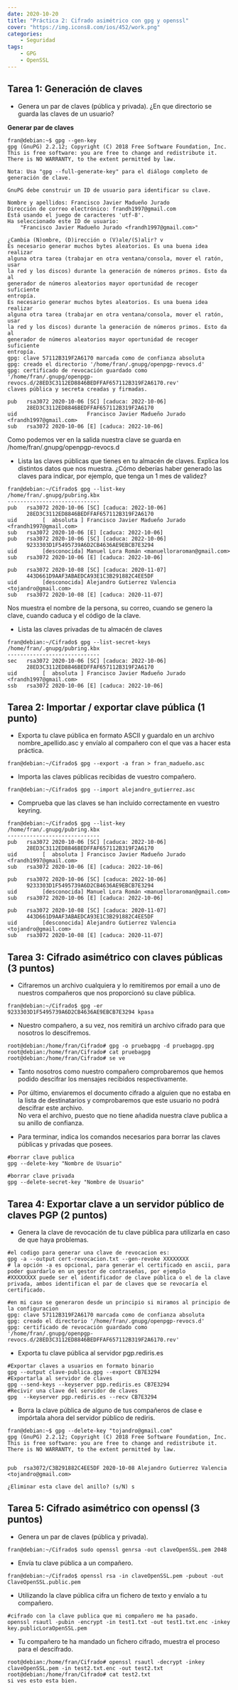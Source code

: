 ```yaml
---
date: 2020-10-20
title: "Práctica 2: Cifrado asimétrico con gpg y openssl"
cover: "https://img.icons8.com/ios/452/work.png"
categories: 
    - Seguridad
tags:
    - GPG
    - OpenSSL
---
```


## Tarea 1: Generación de claves

* Genera un par de claves (pública y privada). ¿En que directorio se guarda las claves de un usuario?

**Generar par de claves**
```shell
fran@debian:~$ gpg --gen-key
gpg (GnuPG) 2.2.12; Copyright (C) 2018 Free Software Foundation, Inc.
This is free software: you are free to change and redistribute it.
There is NO WARRANTY, to the extent permitted by law.

Nota: Usa "gpg --full-generate-key" para el diálogo completo de generación de clave.

GnuPG debe construir un ID de usuario para identificar su clave.

Nombre y apellidos: Francisco Javier Madueño Jurado
Dirección de correo electrónico: frandh1997@gmail.com
Está usando el juego de caracteres 'utf-8'.
Ha seleccionado este ID de usuario:
    "Francisco Javier Madueño Jurado <frandh1997@gmail.com>"

¿Cambia (N)ombre, (D)irección o (V)ale/(S)alir? v
Es necesario generar muchos bytes aleatorios. Es una buena idea realizar
alguna otra tarea (trabajar en otra ventana/consola, mover el ratón, usar
la red y los discos) durante la generación de números primos. Esto da al
generador de números aleatorios mayor oportunidad de recoger suficiente
entropía.
Es necesario generar muchos bytes aleatorios. Es una buena idea realizar
alguna otra tarea (trabajar en otra ventana/consola, mover el ratón, usar
la red y los discos) durante la generación de números primos. Esto da al
generador de números aleatorios mayor oportunidad de recoger suficiente
entropía.
gpg: clave 57112B319F2A6170 marcada como de confianza absoluta
gpg: creado el directorio '/home/fran/.gnupg/openpgp-revocs.d'
gpg: certificado de revocación guardado como '/home/fran/.gnupg/openpgp-revocs.d/28ED3C3112ED8846BEDFFAF657112B319F2A6170.rev'
claves pública y secreta creadas y firmadas.

pub   rsa3072 2020-10-06 [SC] [caduca: 2022-10-06]
      28ED3C3112ED8846BEDFFAF657112B319F2A6170
uid                      Francisco Javier Madueño Jurado <frandh1997@gmail.com>
sub   rsa3072 2020-10-06 [E] [caduca: 2022-10-06]
```
Como podemos ver en la salida nuestra clave se guarda en /home/fran/.gnupg/openpgp-revocs.d

* Lista las claves públicas que tienes en tu almacén de claves. Explica los distintos datos que nos muestra. ¿Cómo deberías haber generado las claves para indicar, por ejemplo, que tenga un 1 mes de validez?
```shell
fran@debian:~/Cifrado$ gpg --list-key
/home/fran/.gnupg/pubring.kbx
-----------------------------
pub   rsa3072 2020-10-06 [SC] [caduca: 2022-10-06]
      28ED3C3112ED8846BEDFFAF657112B319F2A6170
uid        [  absoluta ] Francisco Javier Madueño Jurado <frandh1997@gmail.com>
sub   rsa3072 2020-10-06 [E] [caduca: 2022-10-06]
pub   rsa3072 2020-10-06 [SC] [caduca: 2022-10-06]
      9233303D1F5495739A6D2CB4636AE9EBCB7E3294
uid        [desconocida] Manuel Lora Román <manuelloraroman@gmail.com>
sub   rsa3072 2020-10-06 [E] [caduca: 2022-10-06]

pub   rsa3072 2020-10-08 [SC] [caduca: 2020-11-07]
      443D661D9AAF3ABAEDCA93E1C3B291882C4EE5DF
uid        [desconocida] Alejandro Gutierrez Valencia <tojandro@gmail.com>
sub   rsa3072 2020-10-08 [E] [caduca: 2020-11-07]
```
Nos muestra el nombre de la persona, su correo, cuando se genero la clave, cuando caduca y el código de la clave.  

* Lista las claves privadas de tu almacén de claves
```shell
fran@debian:~/Cifrado$ gpg --list-secret-keys
/home/fran/.gnupg/pubring.kbx
-----------------------------
sec   rsa3072 2020-10-06 [SC] [caduca: 2022-10-06]
      28ED3C3112ED8846BEDFFAF657112B319F2A6170
uid        [  absoluta ] Francisco Javier Madueño Jurado <frandh1997@gmail.com>
ssb   rsa3072 2020-10-06 [E] [caduca: 2022-10-06]
```

## Tarea 2: Importar / exportar clave pública (1 punto)

* Exporta tu clave pública en formato ASCII y guardalo en un archivo nombre_apellido.asc y envíalo al compañero con el que vas a hacer esta práctica.
```shell
fran@debian:~/Cifrado$ gpg --export -a fran > fran_madueño.asc
```

* Importa las claves públicas recibidas de vuestro compañero.
```shell
fran@debian:~/Cifrado$ gpg --import alejandro_gutierrez.asc 
```

* Comprueba que las claves se han incluido correctamente en vuestro keyring.
```shell
fran@debian:~/Cifrado$ gpg --list-key
/home/fran/.gnupg/pubring.kbx
-----------------------------
pub   rsa3072 2020-10-06 [SC] [caduca: 2022-10-06]
      28ED3C3112ED8846BEDFFAF657112B319F2A6170
uid        [  absoluta ] Francisco Javier Madueño Jurado <frandh1997@gmail.com>
sub   rsa3072 2020-10-06 [E] [caduca: 2022-10-06]

pub   rsa3072 2020-10-06 [SC] [caduca: 2022-10-06]
      9233303D1F5495739A6D2CB4636AE9EBCB7E3294
uid        [desconocida] Manuel Lora Román <manuelloraroman@gmail.com>
sub   rsa3072 2020-10-06 [E] [caduca: 2022-10-06]

pub   rsa3072 2020-10-08 [SC] [caduca: 2020-11-07]
      443D661D9AAF3ABAEDCA93E1C3B291882C4EE5DF
uid        [desconocida] Alejandro Gutierrez Valencia <tojandro@gmail.com>
sub   rsa3072 2020-10-08 [E] [caduca: 2020-11-07]
```

## Tarea 3: Cifrado asimétrico con claves públicas (3 puntos)

* Cifraremos un archivo cualquiera y lo remitiremos por email a uno de nuestros compañeros que nos proporcionó su clave pública.
```shell
fran@debian:~/Cifrado$ gpg -er 9233303D1F5495739A6D2CB4636AE9EBCB7E3294 kpasa 
```

* Nuestro compañero, a su vez, nos remitirá un archivo cifrado para que nosotros lo descifremos.
```shell
root@debian:/home/fran/Cifrado# gpg -o pruebagpg -d pruebagpg.gpg
root@debian:/home/fran/Cifrado# cat pruebagpg
root@debian:/home/fran/Cifrado# se ve
```
* Tanto nosotros como nuestro compañero comprobaremos que hemos podido descifrar los mensajes recibidos respectivamente.


* Por último, enviaremos el documento cifrado a alguien que no estaba en la lista de destinatarios y comprobaremos que este usuario no podrá descifrar este archivo.  
No vera el archivo, puesto que no tiene añadida nuestra clave publica a su anillo de confianza.

* Para terminar, indica los comandos necesarios para borrar las claves públicas y privadas que posees.
```shell
#borrar clave publica
gpg --delete-key "Nombre de Usuario"

#borrar clave privada
gpg --delete-secret-key "Nombre de Usuario"
```

## Tarea 4: Exportar clave a un servidor público de claves PGP (2 puntos)

* Genera la clave de revocación de tu clave pública para utilizarla en caso de que haya problemas.
```shell
#el codigo para generar una clave de revocacion es:
gpg -a --output cert-revocacion.txt --gen-revoke XXXXXXXX
# la opción -a es opcional, para generar el certificado en ascii, para poder guardarlo en un gestor de contraseñas, por ejemplo
#XXXXXXXX puede ser el identificador de clave pública o el de la clave privada, ambos identifican el par de claves que se revocaría el certificado.

#en mi caso se generaron desde un principio si miramos al principio de la configuracion
gpg: clave 57112B319F2A6170 marcada como de confianza absoluta
gpg: creado el directorio '/home/fran/.gnupg/openpgp-revocs.d'
gpg: certificado de revocación guardado como '/home/fran/.gnupg/openpgp-revocs.d/28ED3C3112ED8846BEDFFAF657112B319F2A6170.rev'
```


* Exporta tu clave pública al servidor pgp.rediris.es
```shell
#Exportar claves a usuarios en formato binario
gpg --output clave-publica.gpg --export CB7E3294
#Exportarla al servidor de claves
gpg --send-keys --keyserver pgp.rediris.es CB7E3294
#Recivir una clave del servidor de claves
gpg  --keyserver pgp.rediris.es --recv CB7E3294
```

* Borra la clave pública de alguno de tus compañeros de clase e impórtala ahora del servidor público de rediris.
```shell
fran@debian:~$ gpg --delete-key "tojandro@gmail.com"
gpg (GnuPG) 2.2.12; Copyright (C) 2018 Free Software Foundation, Inc.
This is free software: you are free to change and redistribute it.
There is NO WARRANTY, to the extent permitted by law.


pub  rsa3072/C3B291882C4EE5DF 2020-10-08 Alejandro Gutierrez Valencia <tojandro@gmail.com>

¿Eliminar esta clave del anillo? (s/N) s
```

## Tarea 5: Cifrado asimétrico con openssl (3 puntos)

* Genera un par de claves (pública y privada).
```shell
fran@debian:~/Cifrado$ sudo openssl genrsa -out claveOpenSSL.pem 2048
```

* Envía tu clave pública a un compañero.
```shell
fran@debian:~/Cifrado$ openssl rsa -in claveOpenSSL.pem -pubout -out ClaveOpenSSL.public.pem
```

* Utilizando la clave pública cifra un fichero de texto y envíalo a tu compañero.
```shell
#cifrado con la clave publica que mi compañero me ha pasado.
openssl rsautl -pubin -encrypt -in test1.txt -out test1.txt.enc -inkey key.publicLoraOpenSSL.pem 
```

* Tu compañero te ha mandado un fichero cifrado, muestra el proceso para el descifrado.
```shell
root@debian:/home/fran/Cifrado# openssl rsautl -decrypt -inkey claveOpenSSL.pem -in test2.txt.enc -out test2.txt
root@debian:/home/fran/Cifrado# cat test2.txt
si ves esto esta bien.
```